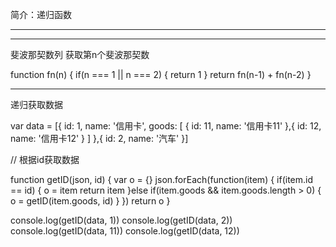 
简介：递归函数

**************************************************************************************
**************************************************************************************

斐波那契数列
获取第n个斐波那契数

function fn(n) {
if(n === 1 || n === 2) {
return 1
}
return fn(n-1) + fn(n-2)
}

--------------------------------------------------------------------------------

递归获取数据


var data = [{
    id: 1,
    name: '信用卡',
    goods: [
        {
            id: 11,
            name: '信用卡11'
        },{
            id: 12,
            name: '信用卡12'
        }
    ]
},{
    id: 2,
    name: '汽车'
}]

// 根据id获取数据

function getID(json, id) {
    var o = {}
    json.forEach(function(item) {
        if(item.id == id) {
            o = item
            return item
        }else if(item.goods && item.goods.length > 0) {
            o = getID(item.goods, id)
        }
    })
    return o
}


console.log(getID(data, 1))
console.log(getID(data, 2))
console.log(getID(data, 11))
console.log(getID(data, 12))
